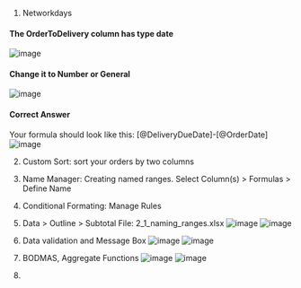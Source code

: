 1. Networkdays

#### The OrderToDelivery column has type date
![image](https://github.com/user-attachments/assets/d2df9f45-0567-4bdd-a4da-a13fa5b94f27)

#### Change it to Number or General
![image](https://github.com/user-attachments/assets/864634e2-7077-4cfe-a760-9f2beadc4d15)

#### Correct Answer
Your formula should look like this: [@DeliveryDueDate]-[@OrderDate]
![image](https://github.com/user-attachments/assets/a414afea-0996-49c4-961a-c441bd47cd66)


2. Custom Sort:  sort your orders by two columns
3. Name Manager: Creating named ranges. Select Column(s) > Formulas > Define Name
4. Conditional Formating: Manage Rules
5. Data > Outline > Subtotal
File: 2_1_naming_ranges.xlsx
![image](https://github.com/user-attachments/assets/9790b48c-896e-4c1a-bae2-5f11f45e4128)
![image](https://github.com/user-attachments/assets/b534ba8f-f84e-45e6-b86e-d34d1cf4b2f9)

6. Data validation and Message Box
![image](https://github.com/user-attachments/assets/ae2f73bd-7959-4a1e-9a51-5185098b33cd)
![image](https://github.com/user-attachments/assets/0a8f407d-36a2-48c3-a54b-fb8b609c4119)

7. BODMAS, Aggregate Functions
![image](https://github.com/user-attachments/assets/3f7e6762-0d43-44f8-a6ac-4c6016c8123d)
![image](https://github.com/user-attachments/assets/df27f06d-5147-46ef-b6f1-013d07147bab)

8.   
